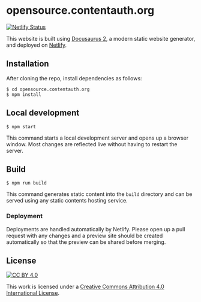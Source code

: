 # opensource.contentauth.org

[![Netlify Status](https://api.netlify.com/api/v1/badges/c2fe0e49-4596-48e8-8e1a-9cf62d56bca2/deploy-status)](https://app.netlify.com/sites/contentauth/deploys)

This website is built using [Docusaurus 2](https://docusaurus.io/), a modern static website generator, and deployed
on [Netlify](https://www.netlify.com/).

## Installation

After cloning the repo, install dependencies as follows:

```
$ cd opensource.contentauth.org
$ npm install
```

## Local development

```
$ npm start
```

This command starts a local development server and opens up a browser window. Most changes are reflected live without having to restart the server.

## Build

```
$ npm run build
```

This command generates static content into the `build` directory and can be served using any static contents hosting service.

### Deployment

Deployments are handled automatically by Netlify. Please open up a pull request with any changes and a preview site
should be created automatically so that the preview can be shared before merging.

## License

[![CC BY 4.0][cc-by-image]][cc-by]

This work is licensed under a
[Creative Commons Attribution 4.0 International License][cc-by].

[cc-by]: http://creativecommons.org/licenses/by/4.0/
[cc-by-image]: https://i.creativecommons.org/l/by/4.0/88x31.png
[cc-by-shield]: https://img.shields.io/badge/License-CC%20BY%204.0-lightgrey.svg